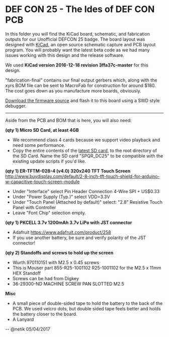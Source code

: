 # DEF CON 25 - The Ides of DEF CON PCB

In this folder you will find the KiCad board, schematic, and 
fabrication outputs for our Unofficial DEFCON 25 badge. The board layout was designed with [KiCad](http://kicad-pcb.org/), an open source schematic capture and PCB layout program. You will probably want the latest beta code as we had many issues working with this design and the release software.

We used **KiCad version 2016-12-18 revision 3ffa37c-master** for this design.

"fabrication-final" contains our final output gerbers which, along with the xyrs BOM file can be sent to MacroFab for construction for around $180. The cost goes down as you manufacture more boards, obviously. 

[Download the firmware source](https://github.com/netik/chibios-orchard) and flash it to this board using a SWD style debugger. 

---

Aside from the PCB and BOM that is here, you will also need:

**(qty 1) Micro SD Card, at least 4GB**

* We recommend class 4 cards because we support video playback and need some performance. 
* Copy the entire contents of the [latest SD card](https://dc25spqr.com), to the root directory of the SD Card. Name the SD card "SPQR_DC25" to be compatible with the existing update scripts if you'd like.

**(qty 1) ER-TFTM-028-4 (v4.0) 320x240 TFT Touch Screen**
http://www.buydisplay.com/default/2-8-inch-tft-touch-shield-for-arduino-w-capacitive-touch-screen-module

* Under "Interface" select Pin Header Connection 4-Wire SPI + US$0.33
* Under "Power Supply (Typ.)" select VDD=3.3V
* Under "Touch Panel (Attached by default)" select: "2.8" Resistive Touch Panel with Controller
* Leave "Font Chip" selection empty.

**(qty 1) PKCELL 3.7v 1200mAh 3.7v LiPo with JST connector**

* Adafruit https://www.adafruit.com/product/258
* If you use another battery, be sure and verify polarity of the JST connector!

**(qty 2) Standoffs and screws to hold up the screen**

* Wurth 970110151 with M2.5 x 0.45 screws
* This is Mouser part 855-R25-1001102 R25-1001102 for the M2.5 x 11mm HEX Standoff
* Screws can be had from Digkey
* 36-29300-ND MACHINE SCREW PAN SLOTTED M2.5


**Misc**

* A small piece of double-sided tape to hold the battery to the back of the PCB. We used velcro dots, but double sided tape feels better and holds the battery closer to the board.
* A Lanyard 

--
@netik
05/04/2017

